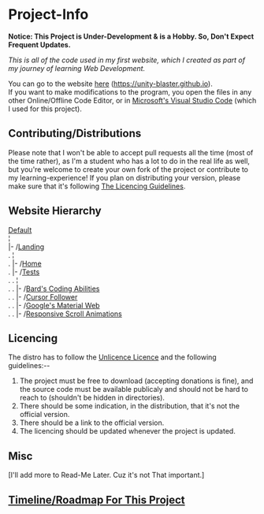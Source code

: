# **Project-Info**

**Notice: This Project is Under-Development & is a Hobby. So, Don't Expect Frequent Updates.**

*This is all of the code used in my first website, which I created as part of my journey of learning Web Development.*

You can go to the website [here](https://unity-blaster.github.io/TestSite/) (https://unity-blaster.github.io).<br>
If you want to make modifications to the program, you open the files in any other Online/Offline Code Editor, or in [Microsoft's Visual Studio Code](https://vscode.dev/) (which I used for this project).

## Contributing/Distributions
Please note that I won't be able to accept pull requests all the time (most of the time rather), as I'm a student who has a lot to do in the real life as well, but you're welcome to create your own fork of the project or contribute to my learning-experience! If you plan on distributing your version, please make sure that it's following [The Licencing Guidelines](#licencing).

## Website Hierarchy
[Default](https://unity-blaster.github.io/)<br>
¦<br>
|- /[Landing](https://unity-blaster.github.io/TestSite/)<br>
.	¦<br>
.	|- /[Home](https://unity-blaster.github.io/TestSite/Home/)<br>
.	|- /[Tests](https://unity-blaster.github.io/TestSite/Tests/)<br>
.	.	¦<br>
.	.	|- /[Bard's Coding Abilities](https://unity-blaster.github.io/TestSite/Tests/Bard's%20Coding%20Abilities/)<br>
.	.	|- /[Cursor Follower](https://unity-blaster.github.io/TestSite/Tests/Cursor%20Follower/)<br>
.	.	|- /[Google's Material Web](https://unity-blaster.github.io/TestSite/Tests/Google's%20Material%20Web/)<br>
.	.	|- /[Responsive Scroll Animations](https://unity-blaster.github.io/TestSite/Tests/Responsive%20Scroll%20Animations/)<br>

## Licencing
The distro has to follow the [Unlicence Licence](/LICENSE.txt) and the following guidelines:--

1. The project must be free to download (accepting donations is fine), and the source code must be available publicaly and should not be hard to reach to (shouldn't be hidden in directories).
2. There should be some indication, in the distribution, that it's not the official version.
3. There should be a link to the official version.
4. The licencing should be updated whenever the project is updated.

## Misc
[I'll add more to Read-Me Later. Cuz it's not That important.]

## [**Timeline/Roadmap For This Project**](/Todos.md)